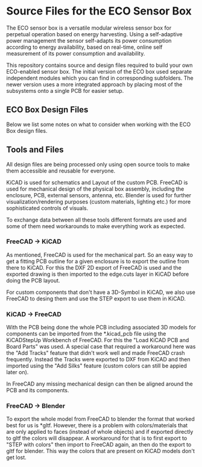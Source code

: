 # Source Files for the ECO Sensor Box
The ECO sensor box is a versatile modular wireless sensor box for perpetual operation based on energy harvesting.
Using a self-adaptive power management the sensor self-adapts its power consumption according to energy availability,
based on real-time, online self measurement of its power consumption and availability.

This repository contains source and design files required to build your own ECO-enabled sensor box.
The initial version of the ECO box used separate independent modules which you can find in corresponding subfolders.
The newer version uses a more integrated approach by placing most of the subsystems onto a single PCB for easier setup.

## ECO Box Design Files
Below we list some notes on what to consider when working with the ECO Box design files.

## Tools and Files
All design files are being processed only using open source tools to make them accessible and reusable for everyone.

KiCAD is used for schematics and Layout of the custom PCB.
FreeCAD is used for mechanical design of the physical box assembly, including the enclosure, PCB, external sensors, antenna, etc.
Blender is used for further visualization/rendering purposes (custom materials, lighting etc.) for more sophisticated controls of visuals.

To exchange data between all these tools different formats are used and some of them need workarounds to make everything work as expected.

### FreeCAD -> KiCAD
As mentioned, FreeCAD is used for the mechanical part. So an easy way to get a fitting PCB outline for a given enclosure is to export the outline from there to KiCAD.
For this the DXF 2D export of FreeCAD is used and the exported drawing is then imported to the edge.cuts layer in KiCAD before doing the PCB layout.

For custom components that don't have a 3D-Symbol in KiCAD, we also use FreeCAD to desing them and use the STEP export to use them in KiCAD.

### KiCAD -> FreeCAD
With the PCB being done the whole PCB including associated 3D models for components can be imported from the *.kicad_pcb file using the KiCADStepUp Workbench of FreeCAD.
For this the "Load KiCAD PCB and Board Parts" was used.
A special case that required a workaround here was the "Add Tracks" feature that didn't work well and made FreeCAD crash frequently.
Instead the Tracks were exported to DXF from KiCAD and then imported using the "Add Silks" feature (custom colors can still be appied later on).

In FreeCAD any missing mechanical design can then be aligned around the PCB and its components.

### FreeCAD -> Blender
To export the whole model from FreeCAD to blender the format that worked best for us is *gltf.
However, there is a problem with colors/materials that are only applied to faces (instead of whole objects) and if exported directly to gltf the colors will disappear.
A workaround for that is to first export to "STEP with colors" then import to FreeCAD again, an then do the export to gltf for blender. This way the colors that are present on KiCAD models don't get lost.
